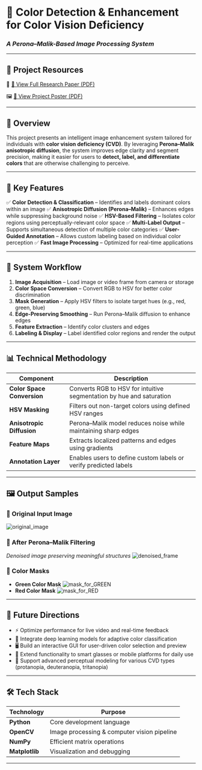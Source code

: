 # 🎨 Color Detection & Enhancement for Color Vision Deficiency

### *A Perona–Malik-Based Image Processing System*

---
## 📄 Project Resources

🔗 [📘 View Full Research Paper (PDF)](https://github.com/Amira-ElHafez/real-time-color-detection-for-colorblind/blob/main/YourPaperFileName.pdf)

🖼️ [🧾 View Project Poster (PDF)](https://github.com/Amira-ElHafez/real-time-color-detection-for-colorblind/blob/main/YourPosterFileName.pdf)


 ---
## 📌 Overview

This project presents an intelligent image enhancement system tailored for individuals with **color vision deficiency (CVD)**. By leveraging **Perona–Malik anisotropic diffusion**, the system improves edge clarity and segment precision, making it easier for users to **detect, label, and differentiate colors** that are otherwise challenging to perceive.

---

## 🚀 Key Features

✅ **Color Detection & Classification** – Identifies and labels dominant colors within an image
✅ **Anisotropic Diffusion (Perona–Malik)** – Enhances edges while suppressing background noise
✅ **HSV-Based Filtering** – Isolates color regions using perceptually-relevant color space
✅ **Multi-Label Output** – Supports simultaneous detection of multiple color categories
✅ **User-Guided Annotation** – Allows custom labeling based on individual color perception
✅ **Fast Image Processing** – Optimized for real-time applications

---

## 🧠 System Workflow

1. **Image Acquisition** – Load image or video frame from camera or storage
2. **Color Space Conversion** – Convert RGB to HSV for better color discrimination
3. **Mask Generation** – Apply HSV filters to isolate target hues (e.g., red, green, blue)
4. **Edge-Preserving Smoothing** – Run Perona–Malik diffusion to enhance edges
5. **Feature Extraction** – Identify color clusters and edges
6. **Labeling & Display** – Label identified color regions and render the output

---

## 📊 Technical Methodology

| Component                  | Description                                                          |
| -------------------------- | -------------------------------------------------------------------- |
| **Color Space Conversion** | Converts RGB to HSV for intuitive segmentation by hue and saturation |
| **HSV Masking**            | Filters out non-target colors using defined HSV ranges               |
| **Anisotropic Diffusion**  | Perona–Malik model reduces noise while maintaining sharp edges       |
| **Feature Maps**           | Extracts localized patterns and edges using gradients                |
| **Annotation Layer**       | Enables users to define custom labels or verify predicted labels     |

---

## 🖼️ Output Samples

### 🎯 Original Input Image

![original\_image](https://github.com/user-attachments/assets/9e9875cb-5007-463e-b4b8-eec8fc95b403)

### 🧪 After Perona–Malik Filtering

*Denoised image preserving meaningful structures*
![denoised\_frame](https://github.com/user-attachments/assets/7e0bc268-4cac-4cc4-ba5f-0c0c20f27be4)

### 🎯 Color Masks

* **Green Color Mask**
  ![mask\_for\_GREEN](https://github.com/user-attachments/assets/964fb135-9761-441b-babe-c55f65172a93)
* **Red Color Mask**
  ![mask\_for\_RED](https://github.com/user-attachments/assets/48b71f89-e606-45b6-ac1e-c109da438ff9)

---

## 🔮 Future Directions

* ⚡ Optimize performance for live video and real-time feedback
* 🧠 Integrate deep learning models for adaptive color classification
* 🖥️ Build an interactive GUI for user-driven color selection and preview
* 📲 Extend functionality to smart glasses or mobile platforms for daily use
* 🎯 Support advanced perceptual modeling for various CVD types (protanopia, deuteranopia, tritanopia)

---

## 🛠️ Tech Stack

| Technology     | Purpose                                     |
| -------------- | ------------------------------------------- |
| **Python**     | Core development language                   |
| **OpenCV**     | Image processing & computer vision pipeline |
| **NumPy**      | Efficient matrix operations                 |
| **Matplotlib** | Visualization and debugging                 |

---


